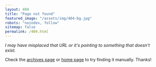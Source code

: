 ```yaml
---
layout: 404
title: "Page not found"
featured_image: "/assets/img/404-bg.jpg"
robots: "noindex, follow"
sitemap: false
permalink: /404.html
---
```


*I may have misplaced that URL or it's pointing to something that doesn't exist.*

Check the [archives page](/archives/) or [home page](/) to try finding it manually. Thanks!
